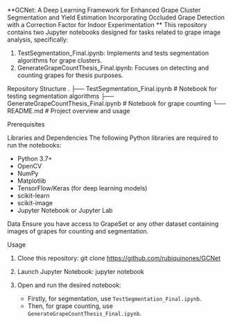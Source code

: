 **GCNet: A Deep Learning Framework for Enhanced Grape Cluster Segmentation and Yield Estimation Incorporating Occluded Grape Detection with a Correction Factor for Indoor Experimentation
**
This repository contains two Jupyter notebooks designed for tasks related to grape image analysis, specifically:

1. TestSegmentation_Final.ipynb: Implements and tests segmentation algorithms for grape clusters.
2. GenerateGrapeCountThesis_Final.ipynb: Focuses on detecting and counting grapes for thesis purposes.



Repository Structure
.
├── TestSegmentation_Final.ipynb          # Notebook for testing segmentation algorithms
├── GenerateGrapeCountThesis_Final.ipynb  # Notebook for grape counting
└── README.md                             # Project overview and usage


Prerequisites

Libraries and Dependencies
The following Python libraries are required to run the notebooks:

- Python 3.7+
- OpenCV
- NumPy
- Matplotlib
- TensorFlow/Keras (for deep learning models)
- scikit-learn
- scikit-image
- Jupyter Notebook or Jupyter Lab



Data
Ensure you have access to GrapeSet or any other dataset containing images of grapes for counting and segmentation.

Usage
1. Clone this repository:
   git clone https://github.com/rubiquinones/GCNet

2. Launch Jupyter Notebook:
   jupyter notebook

3. Open and run the desired notebook:
   - Firstly, for segmentation, use `TestSegmentation_Final.ipynb`.
   - Then, for grape counting, use `GenerateGrapeCountThesis_Final.ipynb`.
   

